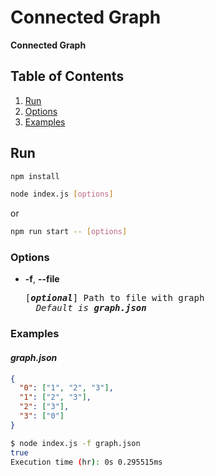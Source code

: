 # Connected Graph

**Connected Graph**

## Table of Contents

1. [Run](#run)
2. [Options](#options)
3. [Examples](#examples)

## Run

```bash
npm install
```

```bash
node index.js [options]
```

or

```bash
npm run start -- [options]
```

### Options

- **-f**, **--file**

    <pre>[<em><b>optional</b></em>] Path to file with graph
    <em>Default is <b>graph.json</b></em></pre>

### Examples

#### _graph.json_

```json
{
  "0": ["1", "2", "3"],
  "1": ["2", "3"],
  "2": ["3"],
  "3": ["0"]
}
```

```bash
$ node index.js -f graph.json
true
Execution time (hr): 0s 0.295515ms
```
